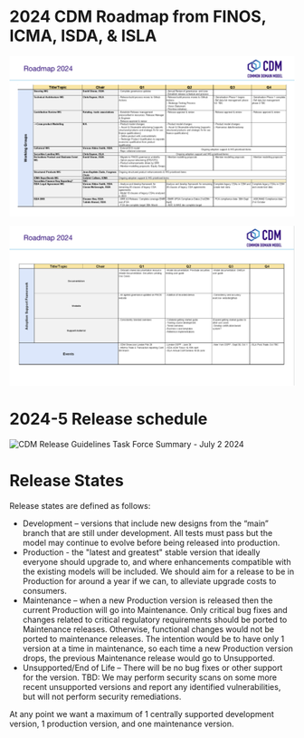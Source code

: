 # 2024 CDM Roadmap from FINOS, ICMA, ISDA, & ISLA

![](.github/cdm-roadmap-2024-1.png)

![](.github/cdm-roadmap-2024-2.png)

# 2024-5 Release schedule
![CDM Release Guidelines Task Force Summary - July 2 2024](https://github.com/finos/common-domain-model/assets/7291088/9542593d-b63e-4447-8a21-cfec1df65221)

Release States
===============
Release states are defined as follows:
* Development – versions that include new designs from the “main” branch that are still under development.  All tests must pass but the model may continue to evolve before being released into production.
* Production - the "latest and greatest" stable version that ideally everyone should upgrade to, and where enhancements compatible with the existing models will be included. We should aim for a release to be in Production for around a year if we can, to alleviate upgrade costs to consumers. 
* Maintenance – when a new Production version is released then the current Production will go into Maintenance. Only critical bug fixes and changes related to critical regulatory requirements should be ported to Maintenance releases. Otherwise, functional changes would not be ported to maintenance releases.  The intention would be to have only 1 version at a time in maintenance, so each time a new Production version drops, the previous Maintenance release would go to Unsupported.
* Unsupported/End of Life – There will be no bug fixes or other support for the version.  TBD: We may perform security scans on some more recent unsupported versions and report any identified vulnerabilities, but will not perform security remediations.

  
At any point we want a maximum of 1 centrally supported development version, 1 production version, and one maintenance version.



